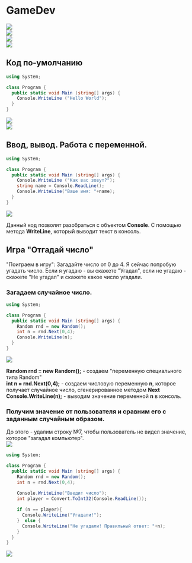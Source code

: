 # GameDev
<img src = "img/gamedev01.jpg"><br>
<img src = "img/gamedev02.jpg"><br>
<img src = "img/gamedev03.jpg"><br>
<img src = "img/gamedev04.jpg"><br>

## Код по-умолчанию 
```C#
using System;

class Program {
  public static void Main (string[] args) {
    Console.WriteLine ("Hello World");
  }
}
```

<img src = "img/gamedev05.jpg"><br>
<img src = "img/gamedev06.jpg"><br>

## Ввод, вывод. Работа с переменной. 
```C#
using System;

class Program {
  public static void Main (string[] args) {
    Console.WriteLine ("Как вас зовут?");
    string name = Console.ReadLine();
    Console.WriteLine("Ваше имя: "+name);
  }
}
```
<img src = "img/gamedev07.jpg"><br>

Данный код позволят разобраться с объектом **Console**. С помощью метода **WriteLine**, который выводит текст в консоль.


## Игра "Отгадай число"  

"Поиграем в игру": Загадайте число от 0 до 4. Я сейчас попробую угадать число. Если я угадаю - вы скажете "Угадал", если не угадаю - скажете "Не угадал" и скажете какое число угадали.  

### Загадаем случайное число.

```C#
using System;

class Program {
  public static void Main (string[] args) {
    Random rnd = new Random();
    int n = rnd.Next(0,4);
    Console.WriteLine(n);
  }
}
```

<img src = "img/gamedev08.jpg">

**Random rnd = new Random();** - создаем "переменную специального типа Random"  
**int n = rnd.Next(0,4);** - создаем числовую переменную **n**, которое получает случайное число, сгенерированное методом **Next**
**Console.WriteLine(n);** - выводим значение переменной **n** в консоль.

### Получим значение от пользователя и сравним его с заданным случайным образом.
До этого - удалим строку №7, чтобы пользователь не видел значение, которое "загадал компьютер".  
<img src = "img/gamedev09.jpg">  

```C#
using System;

class Program {
  public static void Main (string[] args) {
    Random rnd = new Random();
    int n = rnd.Next(0,4);
    
    Console.WriteLine("Введит число");
    int player = Convert.ToInt32(Console.ReadLine());

    if (n == player){
      Console.WriteLine("Угадали!");
    }  else {
      Console.WriteLine("Не угадали! Правильный ответ: "+n);
    }
  }
}

```
<img src = "img/gamedev10.jpg">  